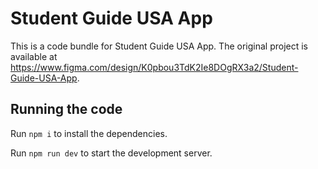 
  # Student Guide USA App

  This is a code bundle for Student Guide USA App. The original project is available at https://www.figma.com/design/K0pbou3TdK2Ie8DOgRX3a2/Student-Guide-USA-App.

  ## Running the code

  Run `npm i` to install the dependencies.

  Run `npm run dev` to start the development server.
  
